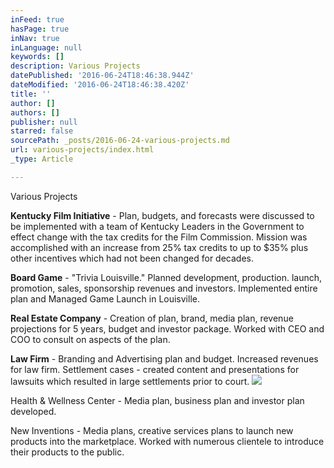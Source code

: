```yaml
---
inFeed: true
hasPage: true
inNav: true
inLanguage: null
keywords: []
description: Various Projects
datePublished: '2016-06-24T18:46:38.944Z'
dateModified: '2016-06-24T18:46:38.420Z'
title: ''
author: []
authors: []
publisher: null
starred: false
sourcePath: _posts/2016-06-24-various-projects.md
url: various-projects/index.html
_type: Article

---
```

Various Projects

**Kentucky Film Initiative** - Plan, budgets, and forecasts were discussed to be implemented with a team of Kentucky Leaders in the Government to effect change with the tax credits for the Film Commission. Mission was accomplished with an increase from 25% tax credits to up to $35% plus other incentives which had not been changed for decades.

**Board Game** - "Trivia Louisville." Planned development, production. launch, promotion, sales, sponsorship revenues and investors. Implemented entire plan and Managed Game Launch in Louisville.

**Real Estate Company** - Creation of plan, brand, media plan, revenue projections for 5 years, budget and investor package. Worked with CEO and COO to consult on aspects of the plan.

**Law Firm** - Branding and Advertising plan and budget. Increased revenues for law firm. Settlement cases - created content and presentations for lawsuits which resulted in large settlements prior to court.
![](https://the-grid-user-content.s3-us-west-2.amazonaws.com/3523a876-ea8a-4835-9bae-4515c163bd2f.jpg)

Health & Wellness Center - Media plan, business plan and investor plan developed.

New Inventions - Media plans, creative services plans to launch new products into the marketplace. Worked with numerous clientele to introduce their products to the public.